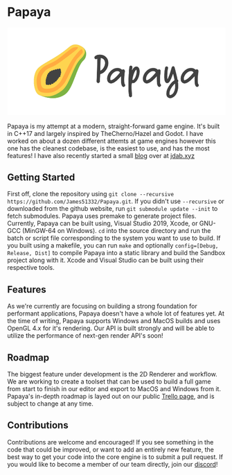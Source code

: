 # Papaya

![Papaya Banner](/resources/branding/Banner.png)

Papaya is my attempt at a modern, straight-forward game engine. It's built in C++17 and largely inspired by TheCherno/Hazel and Godot. I have worked on about a dozen different attemts at game engines however this one has the cleanest codebase, is the easiest to use, and has the most features! I have also recently started a small [blog](https://jdab.xyz) over at [jdab.xyz](https://jdab.xyz)

## Getting Started

First off, clone the repository using `git clone --recursive https://github.com/James51332/Papaya.git`. If you didn't use `--recursive` or downloaded from the github website, run `git submodule update --init` to fetch submodules. Papaya uses premake to generate project files. Currently, Papaya can be built using, Visual Studio 2019, Xcode, or GNU-GCC (MinGW-64 on Windows). `cd` into the source directory and run the batch or script file corresponding to the system you want to use to build. If you built using a makefile, you can run `make` and optionally `config=[Debug, Release, Dist]` to compile Papaya into a static library and build the Sandbox project along with it. Xcode and Visual Studio can be built using their respective tools.

## Features

As we're currently are focusing on building a strong foundation for performant applications, Papaya doesn't have a whole lot of features yet. At the time of writing, Papaya supports Windows and MacOS builds and uses OpenGL 4.x for it's rendering. Our API is built strongly and will be able to utilize the performance of next-gen render API's soon!

## Roadmap

The biggest feature under development is the 2D Renderer and workflow. We are working to create a toolset that can be used to build a full game from start to finish in our editor and export to MacOS and Windows from it. Papaya's in-depth roadmap is layed out on our public [Trello page](https://trello.com/b/225yK9yq/papaya), and is subject to change at any time.

## Contributions

Contributions are welcome and encouraged! If you see something in the code that could be improved, or want to add an entirely new feature, the best way to get your code into the core engine is to submit a pull request. If you would like to become a member of our team directly, join our [discord](https://discord.gg/x4gxGc9YMa)!
